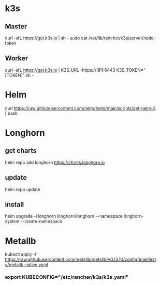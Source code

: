 
# k3s

## Master
curl -sfL https://get.k3s.io | sh - 
sudo cat /var/lib/rancher/k3s/server/node-token



## Worker
curl -sfL https://get.k3s.io | K3S_URL=https://[IP]:6443 K3S_TOKEN="[TOKEN]" sh -


# Helm

curl https://raw.githubusercontent.com/helm/helm/main/scripts/get-helm-3 | bash



# Longhorn
## get charts
helm repo add longhorn https://charts.longhorn.io

## update
helm repo update

## install
helm upgrade -i longhorn longhorn/longhorn --namespace longhorn-system --create-namespace




# Metallb
kubectl apply -f https://raw.githubusercontent.com/metallb/metallb/v0.13.10/config/manifests/metallb-native.yaml



### export KUBECONFIG="/etc/rancher/k3s/k3s.yaml"


